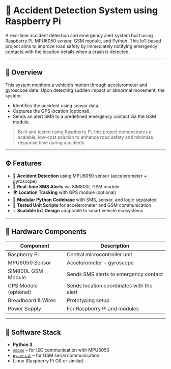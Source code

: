 # 🚗 Accident Detection System using Raspberry Pi

A real-time accident detection and emergency alert system built using Raspberry Pi, MPU6050 sensor, GSM module, and Python. This IoT-based project aims to improve road safety by immediately notifying emergency contacts with the location details when a crash is detected.

---

## 📌 Overview

This system monitors a vehicle’s motion through accelerometer and gyroscope data. Upon detecting sudden impact or abnormal movement, the system:
- Identifies the accident using sensor data,
- Captures the GPS location (optional),
- Sends an alert SMS to a predefined emergency contact via the GSM module.

> Built and tested using Raspberry Pi, this project demonstrates a scalable, low-cost solution to enhance road safety and minimize response time during accidents.

---

## ⚙️ Features

- 🚨 **Accident Detection** using MPU6050 sensor (accelerometer + gyroscope)
- 📡 **Real-time SMS Alerts** via SIM800L GSM module
- 🌍 **Location Tracking** with GPS module (optional)
- 🔧 **Modular Python Codebase** with SMS, sensor, and logic separated
- 🧪 **Tested Unit Scripts** for accelerometer and GSM communication
- 💡 **Scalable IoT Design** adaptable to smart vehicle ecosystems

---

## 🧩 Hardware Components

| Component           | Description                                      |
|---------------------|--------------------------------------------------|
| Raspberry Pi        | Central microcontroller unit                     |
| MPU6050 Sensor      | Accelerometer + gyroscope                        |
| SIM800L GSM Module  | Sends SMS alerts to emergency contact            |
| GPS Module (optional)| Sends location coordinates with the alert       |
| Breadboard & Wires  | Prototyping setup                                |
| Power Supply        | For Raspberry Pi and modules                     |

---

## 🧪 Software Stack

- **Python 3**
- [`smbus`](https://pypi.org/project/smbus/) – for I2C communication with MPU6050  
- [`pyserial`](https://pypi.org/project/pyserial/) – for GSM serial communication  
- Linux (Raspberry Pi OS or similar)



